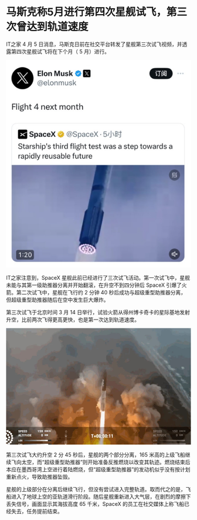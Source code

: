 # 马斯克称5月进行第四次星舰试飞，第三次曾达到轨道速度

IT之家 4 月 5 日消息，马斯克日前在社交平台转发了星舰第三次试飞视频，并透露第四次星舰试飞将在下个月（ 5 月）进行。

![3fa4f51ab6eea639f8e6eed6a5b7973d.jpg](https://raw.githubusercontent.com/qqhsx/qqnews_image/main/2024/04/05/马斯克称5月进行第四次星舰试飞，第三次曾达到轨道速度/3fa4f51ab6eea639f8e6eed6a5b7973d.jpg)

IT之家注意到，SpaceX 星舰此前已经进行了三次试飞活动。第一次试飞中，星舰未能与其第一级助推器分离并开始翻滚，在升空不到四分钟后 SpaceX
引爆了火箭。第二次试飞中，星舰在飞行约 2 分钟 40 秒后成功与超级重型助推器分离，但超级重型助推器随后在空中发生巨大爆炸。

第三次试飞于北京时间 3 月 14 日举行，试验火箭从得州博卡奇卡的星际基地发射升空，比前两次飞得更高更快，也是第一次达到轨道速度。

![a5acec82d9f5bacc2289036425e6f177.jpg](https://raw.githubusercontent.com/qqhsx/qqnews_image/main/2024/04/05/马斯克称5月进行第四次星舰试飞，第三次曾达到轨道速度/a5acec82d9f5bacc2289036425e6f177.jpg)

第三次试飞大约升空 2 分 45 秒后，星舰的两个部分分离，165
米高的上级飞船继续飞向太空，而“超级重型助推器”则开始准备反推燃烧以改变其轨迹。燃烧结束后本应在墨西哥湾上空进行着陆燃烧，但“超级重型助推器”的发动机似乎没有按计划重新点火，导致助推器坠毁。

星舰的上级部分在分离后继续飞行，但没有尝试进入完整轨道。取而代之的是，飞船进入了地球上空的亚轨道滑行阶段。随后星舰重新进入大气层，在剧烈的摩擦下丢失信号，画面显示其海拔高度
65 千米，SpaceX 的员工在社交媒体上称飞船已经失去，任务提前结束。

